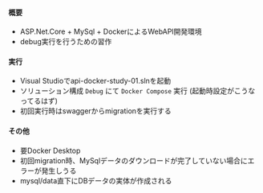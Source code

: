 #### 概要
* ASP.Net.Core + MySql + DockerによるWebAPI開発環境
* debug実行を行うための習作

#### 実行
* Visual Studioでapi-docker-study-01.slnを起動
* ソリューション構成 `Debug` にて `Docker Compose` 実行 (起動時設定がこうなってるはず)
* 初回実行時はswaggerからmigrationを実行する

#### その他
* 要Docker Desktop
* 初回migration時、MySqlデータのダウンロードが完了していない場合にエラーが発生しうる
* mysql/data直下にDBデータの実体が作成される
